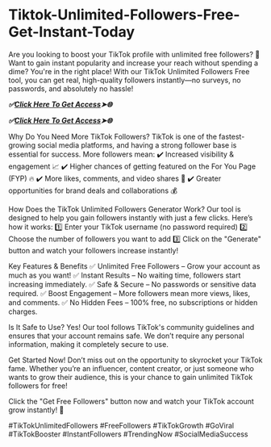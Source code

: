 # Tiktok-Unlimited-Followers-Free-Get-Instant-Today
Are you looking to boost your TikTok profile with unlimited free followers? 🚀 Want to gain instant popularity and increase your reach without spending a dime? You're in the right place! With our TikTok Unlimited Followers Free tool, you can get real, high-quality followers instantly—no surveys, no passwords, and absolutely no hassle!

 ***✅[Click Here To Get Access](https://btadeal.com/t3kf5tk/)➤🌐***

 ***✅[Click Here To Get Access](https://btadeal.com/t3kf5tk/)➤🌐***
 


Why Do You Need More TikTok Followers?
TikTok is one of the fastest-growing social media platforms, and having a strong follower base is essential for success. More followers mean:
✔️ Increased visibility & engagement 📈
✔️ Higher chances of getting featured on the For You Page (FYP) 🔥
✔️ More likes, comments, and video shares 💬
✔️ Greater opportunities for brand deals and collaborations 💰

How Does the TikTok Unlimited Followers Generator Work?
Our tool is designed to help you gain followers instantly with just a few clicks. Here’s how it works:
1️⃣ Enter your TikTok username (no password required)
2️⃣ Choose the number of followers you want to add
3️⃣ Click on the "Generate" button and watch your followers increase instantly!

Key Features & Benefits
✅ Unlimited Free Followers – Grow your account as much as you want!
✅ Instant Results – No waiting time, followers start increasing immediately.
✅ Safe & Secure – No passwords or sensitive data required.
✅ Boost Engagement – More followers mean more views, likes, and comments.
✅ No Hidden Fees – 100% free, no subscriptions or hidden charges.

Is It Safe to Use?
Yes! Our tool follows TikTok's community guidelines and ensures that your account remains safe. We don’t require any personal information, making it completely secure to use.

Get Started Now!
Don’t miss out on the opportunity to skyrocket your TikTok fame. Whether you’re an influencer, content creator, or just someone who wants to grow their audience, this is your chance to gain unlimited TikTok followers for free!

Click the "Get Free Followers" button now and watch your TikTok account grow instantly! 🚀

#TikTokUnlimitedFollowers #FreeFollowers #TikTokGrowth #GoViral #TikTokBooster #InstantFollowers #TrendingNow #SocialMediaSuccess
